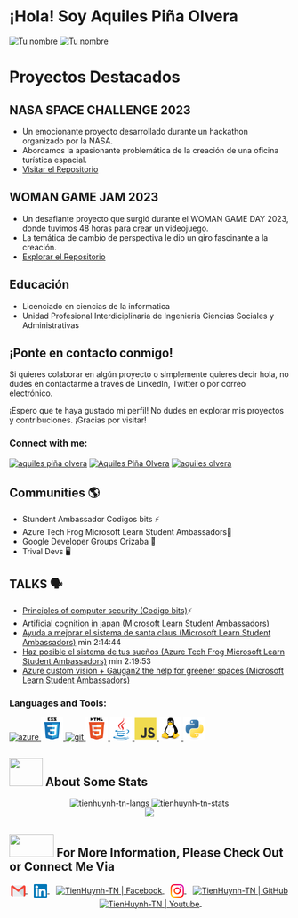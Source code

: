 # ¡Hola! Soy Aquiles Piña Olvera

[![Tu nombre](https://img.shields.io/badge/LinkedIn-Profile-blue)](https://www.linkedin.com/in/aquilespo/)
[![Tu nombre](https://img.shields.io/badge/Twitter-Follow-blue)](https://twitter.com/tu-usuario-de-twitter)

# Proyectos Destacados

## NASA SPACE CHALLENGE 2023
- Un emocionante proyecto desarrollado durante un hackathon organizado por la NASA.
- Abordamos la apasionante problemática de la creación de una oficina turística espacial.
- [Visitar el Repositorio](https://github.com/Josmar360/Planetary_Tourism_Office)

##  WOMAN GAME JAM 2023
- Un desafiante proyecto que surgió durante el WOMAN GAME DAY 2023, donde tuvimos 48 horas para crear un videojuego.
- La temática de cambio de perspectiva le dio un giro fascinante a la creación.
- [Explorar el Repositorio](https://github.com/Aquilespina/Prometeo_Gameday)

## Educación

- Licenciado en ciencias de la informatica
- Unidad Profesional Interdiciplinaria de Ingenieria Ciencias Sociales y Administrativas 

## ¡Ponte en contacto conmigo!

Si quieres colaborar en algún proyecto o simplemente quieres decir hola, no dudes en contactarme a través de LinkedIn, Twitter o por correo electrónico.

¡Espero que te haya gustado mi perfil! No dudes en explorar mis proyectos y contribuciones. ¡Gracias por visitar!


<h3 align="left">Connect with me:</h3>
<p align="left">
<a href="https://www.linkedin.com/in/pi%C3%B1a-olvera-aquiles-aa0864219/" target="blank"><img align="center" src="https://raw.githubusercontent.com/rahuldkjain/github-profile-readme-generator/master/src/images/icons/Social/twitter.svg" alt="aquiles piña olvera" height="30" width="40" /></a>
<a href="https://twitter.com/aquilespolvera" target="blank"><img align="center" src="https://raw.githubusercontent.com/rahuldkjain/github-profile-readme-generator/master/src/images/icons/Social/linked-in-alt.svg" alt="Aquiles Piña Olvera" height="30" width="40" /></a>
<a href="https://instagram.com/aquiles.p.olvera/" target="blank"><img align="center" src="https://raw.githubusercontent.com/rahuldkjain/github-profile-readme-generator/master/src/images/icons/Social/instagram.svg" alt="aquiles olvera" height="30" width="40" /></a>
</p> 

## Communities 🌎
* Stundent Ambassador Codigos bits ⚡️
* Azure Tech Frog Microsoft Learn Student Ambassadors🐸
* Google Developer Groups Orizaba 🚀
* Trival Devs 🖥

## TALKS 🗣
+ [Principles of computer security (Codigo bits)](https://www.youtube.com/watch?v=QVMgjwvqkks&t)⚡️
+ [Artificial cognition in japan (Microsoft Learn Student Ambassadors)](https://youtu.be/okrlnFOEl1A?t=7060)
+ [Ayuda a mejorar el sistema de santa claus  (Microsoft Learn Student Ambassadors)](https://www.facebook.com/QueChulaNube/videos/329762555336022) min 2:14:44
+ [Haz posible el sistema de tus sueños (Azure Tech Frog Microsoft Learn Student Ambassadors)](https://www.facebook.com/azuretechfrogs/videos/930648907812695) min 2:19:53
+ [Azure custom vision + Gaugan2 the help for greener spaces (Microsoft Learn Student Ambassadors)](https://youtu.be/3kI0m13hG4I?t=6741)



<h3 align="left">Languages and Tools:</h3>  
 <a href="https://azure.microsoft.com/en-in/" target="_blank" rel="noreferrer"> <img src="https://www.vectorlogo.zone/logos/microsoft_azure/microsoft_azure-icon.svg" alt="azure" width="40" height="40"/> </a> <a href="https://www.gnu.org/software/bash/" target="_blank" rel="noreferrer"></a><a href="https://www.w3schools.com/css/" target="_blank" rel="noreferrer"> <img src="https://raw.githubusercontent.com/devicons/devicon/master/icons/css3/css3-original-wordmark.svg" alt="css3" width="40" height="40"/> </a> <a href="https://git-scm.com/" target="_blank" rel="noreferrer"> <img src="https://www.vectorlogo.zone/logos/git-scm/git-scm-icon.svg" alt="git" width="40" height="40"/> </a>  <a href="https://www.w3.org/html/" target="_blank" rel="noreferrer"> <img src="https://raw.githubusercontent.com/devicons/devicon/master/icons/html5/html5-original-wordmark.svg" alt="html5" width="40" height="40"/> </a><a href="https://www.java.com" target="_blank" rel="noreferrer"> <img src="https://raw.githubusercontent.com/devicons/devicon/master/icons/java/java-original.svg" alt="java" width="40" height="40"/> </a> <a href="https://developer.mozilla.org/en-US/docs/Web/JavaScript" target="_blank" rel="noreferrer"> <img src="https://raw.githubusercontent.com/devicons/devicon/master/icons/javascript/javascript-original.svg" alt="javascript" width="40" height="40"/> </a> <a href="https://www.linux.org/" target="_blank" rel="noreferrer"> <img src="https://raw.githubusercontent.com/devicons/devicon/master/icons/linux/linux-original.svg" alt="linux" width="40" height="40"/> </a>  <a href="https://www.python.org" target="_blank" rel="noreferrer"> <img src="https://raw.githubusercontent.com/devicons/devicon/master/icons/python/python-original.svg" alt="python" width="40" height="40"/> </a> 
 
 
## <img src="https://media0.giphy.com/media/cNZqrH5IzOG0xrlWks/giphy.gif?cid=ecf05e47map255q427en9uprqc1sb0unjq5k4fnqg5pmhhs4&rid=giphy.gif&ct=s" width="60px" height="50px"> About Some Stats
<div align="center">
<img height="150em" src="https://github-readme-stats.vercel.app/api/top-langs/?username=aquilespina&layout=compact&show_icon=true&theme=algolia" alt="tienhuynh-tn-langs"/>
<img height="150em" src="https://github-readme-stats.vercel.app/api/?username=aquilespina&layout=compact&show_icon=true&theme=algolia" alt="tienhuynh-tn-stats"/>
</div>
<div align="center">
  <img src="http://github-readme-streak-stats.herokuapp.com?user=tienhuynh-tn&theme=algolia&background=0d1117&hide_border=true" />
  <!-- <img src="https://activity-graph.herokuapp.com/graph?username=aquilespina&theme=react-dark"/> -->
  <!-- <img src="https://peaceful-beyond-61134.herokuapp.com/graph?username=aquilespina&theme=react-dark"/> -->
</div>

## <img src='https://raw.githubusercontent.com/ShahriarShafin/ShahriarShafin/main/Assets/handshake.gif' width="80px" height="40px"> For More Information, Please Check Out or Connect Me Via
<p align="center">
  <a href="mailto:tien.huynhlt.tn@gmail.com" >
    <img align="center" alt="TienHuynh-TN | Gmail" width="26px" src="https://github.com/SatYu26/SatYu26/blob/master/Assets/Gmail.svg" />
  </a> &nbsp;&nbsp;
  
  <a href="https://www.linkedin.com/in/tienhuynh-tn/" target="_blank">
    <img align="center" alt="TienHuynh-TN | Linkedin" width="24px" src="https://github.com/SatYu26/SatYu26/blob/master/Assets/Linkedin.svg" />
  </a> &nbsp;&nbsp;
  
  <a href="https://www.facebook.com/tienhuynh.tn/" target="_blank">
      <img align="center" alt="TienHuynh-TN | Facebook" width="24px" src="https://upload.wikimedia.org/wikipedia/en/thumb/0/04/Facebook_f_logo_%282021%29.svg/100px-Facebook_f_logo_%282021%29.svg.png" />
  </a> &nbsp;&nbsp;
  
  <a href="https://www.instagram.com/_._tn_._tn_._/" target="_blank">
    <img align="center" alt="TienHuynh-TN | Instagram" width="24px" src="https://github.com/SatYu26/SatYu26/blob/master/Assets/Instagram.svg" />
  </a> &nbsp;&nbsp;
  
  <a href="https://profile-summary-for-github.herokuapp.com/user/tienhuynh-tn" target="_blank">
    <img align="center" alt="TienHuynh-TN | GitHub" width="26px" src="https://upload.wikimedia.org/wikipedia/commons/thumb/a/ae/Github-desktop-logo-symbol.svg/1024px-Github-desktop-logo-symbol.svg.png" />
  </a> &nbsp;&nbsp;
  
  <a href="https://www.youtube.com/channel/UC0xovL51iHgLKwLptcgNpYQ" target="_blank">
    <img align="center" alt="TienHuynh-TN | Youtube" width="32px" src="https://icon-library.com/images/youtube-video-icon-png/youtube-video-icon-png-29.jpg" />
  </a> &nbsp;&nbsp;
<p> 

